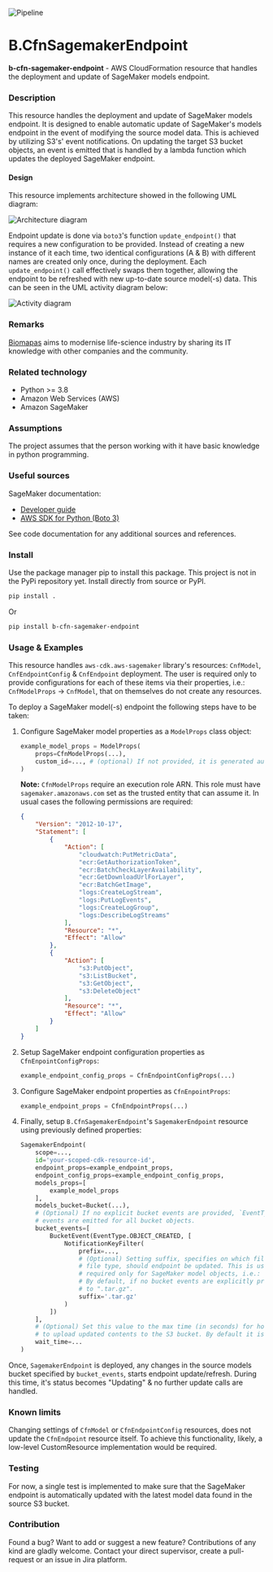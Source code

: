 ![Pipeline](https://github.com/Biomapas/B.CfnSagemakerEndpoint/workflows/Pipeline/badge.svg?branch=master)

# B.CfnSagemakerEndpoint

**b-cfn-sagemaker-endpoint** - AWS CloudFormation resource that handles the deployment and update of 
SageMaker models endpoint.

### Description

This resource handles the deployment and update of SageMaker models endpoint. It is designed to 
enable automatic update of SageMaker's models endpoint in the event of modifying the source model data. 
This is achieved by utilizing S3's' event notifications. On updating the target S3 bucket objects, 
an event is emitted that is handled by a lambda function which updates the deployed SageMaker endpoint.

#### Design

This resource implements architecture showed in the following UML diagram:

![Architecture diagram](images/architecture.svg)

Endpoint update is done via `boto3`'s function `update_endpoint()` that requires a new 
configuration to be provided. Instead of creating a new instance of it each time, two identical 
configurations (A & B) with different names are created only once, during the deployment. Each 
`update_endpoint()` call effectively swaps them together, allowing the endpoint to be refreshed with new 
up-to-date source model(-s) data. This can be seen in the UML activity diagram below:

![Activity diagram](images/activity-diagram.svg)

### Remarks

[Biomapas](https://biomapas.com) aims to modernise life-science
industry by sharing its IT knowledge with other companies and
the community.

### Related technology

- Python >= 3.8
- Amazon Web Services (AWS)
- Amazon SageMaker

### Assumptions

The project assumes that the person working with it have basic knowledge in python
programming.

### Useful sources

SageMaker documentation:
- [Developer guide](https://docs.aws.amazon.com/sagemaker/latest/dg/whatis.html)
- [AWS SDK for Python (Boto 3)](https://boto3.amazonaws.com/v1/documentation/api/latest/reference/services/sagemaker.html?icmpid=docs_sagemaker_lp)

See code documentation for any additional sources and references.

### Install

Use the package manager pip to install this package. This project is not in the PyPi
repository yet. Install directly from source or PyPI.

```bash
pip install .
```

Or

```bash
pip install b-cfn-sagemaker-endpoint
```

### Usage & Examples

This resource handles ``aws-cdk.aws-sagemaker`` library's resources: ``CnfModel``, ``CnfEndpointConfig`` & 
``CnfEndpoint`` deployment. The user is required only to provide configurations for each of these items via 
their properties, i.e.: ``CnfModelProps`` -> ``CnfModel``, that on themselves do not create any resources.

To deploy a SageMaker model(-s) endpoint the following steps have to be taken:

1. Configure SageMaker model properties as a ``ModelProps`` class object:
    ```python
    example_model_props = ModelProps(
        props=CfnModelProps(...),
        custom_id=..., # (optional) If not provided, it is generated automatically.
    )
    ```
   **Note:** `CfnModelProps` require an execution role ARN. This role must have ``sagemaker.amazonaws.com`` set as the 
   trusted entity that can assume it. In usual cases the following permissions are required:
   ```json
   {
       "Version": "2012-10-17",
       "Statement": [
           {
               "Action": [
                   "cloudwatch:PutMetricData",
                   "ecr:GetAuthorizationToken",
                   "ecr:BatchCheckLayerAvailability",
                   "ecr:GetDownloadUrlForLayer",
                   "ecr:BatchGetImage",
                   "logs:CreateLogStream",
                   "logs:PutLogEvents",
                   "logs:CreateLogGroup",
                   "logs:DescribeLogStreams"
               ],
               "Resource": "*",
               "Effect": "Allow"
           },
           {
               "Action": [
                   "s3:PutObject",
                   "s3:ListBucket",
                   "s3:GetObject",
                   "s3:DeleteObject"
               ],
               "Resource": "*",
               "Effect": "Allow"
           }
       ]
   }
   ```

2. Setup SageMaker endpoint configuration properties as ``CfnEnpointConfigProps``:
    ```python
    example_endpoint_config_props = CfnEndpointConfigProps(...)
    ```
   
3. Configure SageMaker endpoint properties as ``CfnEnpointProps``:
    ```python
    example_endpoint_props = CfnEndpointProps(...)
    ```
   
4. Finally, setup ``B.CfnSagemakerEndpoint``'s ``SagemakerEndpoint`` resource using previously defined 
   properties:
    ```python
    SagemakerEndpoint(
        scope=...,
        id='your-scoped-cdk-resource-id',
        endpoint_props=example_endpoint_props,
        endpoint_config_props=example_endpoint_config_props,
        models_props=[
            example_model_props
        ],
        models_bucket=Bucket(...),
        # (Optional) If no explicit bucket events are provided, `EventType.OBJECT_CREATED` 
        # events are emitted for all bucket objects.
        bucket_events=[
            BucketEvent(EventType.OBJECT_CREATED, [
                NotificationKeyFilter(
                    prefix=...,
                    # (Optional) Setting suffix, specifies on which files changes, based on 
                    # file type, should endpoint be updated. This is useful if updates are 
                    # required only for SageMaker model objects, i.e.: "model.tar.gz". 
                    # By default, if no bucket events are explicitly provided suffix is set 
                    # to ".tar.gz".
                    suffix='.tar.gz'
                )
            ])
        ],
        # (Optional) Set this value to the max time (in seconds) for how long it will take 
        # to upload updated contents to the S3 bucket. By default it is set to 60 seconds.
        wait_time=...
    )
    ```
    
Once, ``SagemakerEndpoint`` is deployed, any changes in the source models bucket specified by 
``bucket_events``, starts endpoint update/refresh. During this time, it's status becomes "Updating" 
& no further update calls are handled.

### Known limits

Changing settings of ``CfnModel`` or ``CfnEndpointConfig`` resources, does not update the ``CfnEndpoint`` 
resource itself. To achieve this functionality, likely, a low-level CustomResource implementation would be 
required.

### Testing

For now, a single test is implemented to make sure that the SageMaker endpoint is automatically 
updated with the latest model data found in the source S3 bucket.

### Contribution

Found a bug? Want to add or suggest a new feature? Contributions of any kind are gladly
welcome. Contact your direct supervisor, create a pull-request or an issue in Jira platform.
